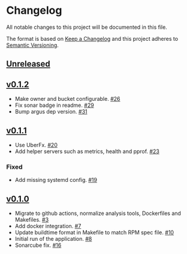 # Changelog

All notable changes to this project will be documented in this file.

The format is based on [Keep a Changelog](http://keepachangelog.com/en/1.0.0/)
and this project adheres to [Semantic Versioning](http://semver.org/spec/v2.0.0.html).

## [Unreleased]


## [v0.1.2]
- Make owner and bucket configurable. [#26](https://github.com/xmidt-org/hecate/pull/26)
- Fix sonar badge in readme. [#29](https://github.com/xmidt-org/hecate/pull/29)
- Bump argus dep version. [#31](https://github.com/xmidt-org/hecate/pull/31)

## [v0.1.1]
- Use UberFx. [#20](https://github.com/xmidt-org/hecate/pull/20)
- Add helper servers such as metrics, health and pprof. [#23](https://github.com/xmidt-org/hecate/pull/23)

### Fixed
- Add missing systemd config. [#19](https://github.com/xmidt-org/hecate/pull/19)

## [v0.1.0]
- Migrate to github actions, normalize analysis tools, Dockerfiles and Makefiles. [#3](https://github.com/xmidt-org/hecate/pull/3)
- Add docker integration. [#7](https://github.com/xmidt-org/hecate/pull/7)
- Update buildtime format in Makefile to match RPM spec file. [#10](https://github.com/xmidt-org/hecate/pull/10)
- Initial run of the application. [#8](https://github.com/xmidt-org/hecate/pull/8)
- Sonarcube fix. [#16](https://github.com/xmidt-org/hecate/pull/16)

[Unreleased]: https://github.com/xmidt-org/hecate/compare/v0.1.2...HEAD
[v0.1.2]: https://github.com/xmidt-org/hecate/compare/v0.1.1...v0.1.2
[v0.1.1]: https://github.com/xmidt-org/hecate/compare/v0.1.0...v0.1.1
[v0.1.0]: https://github.com/xmidt-org/hecate/compare/v0.1.0...v0.1.0

